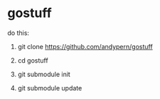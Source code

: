 # gostuff

do this:

1.  git clone https://github.com/andypern/gostuff

2.  cd gostuff

3.  git submodule init

4.  git submodule update
